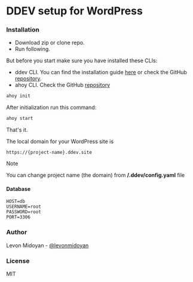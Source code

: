 DDEV setup for WordPress
===

### Installation
- Download zip or clone repo.
- Run following.

But before you start make sure you have installed these CLIs:
- ddev CLI. You can find the installation guide [here](https://ddev.com/get-started/) 
  or check the GitHub [repository](https://github.com/ddev/ddev).
- ahoy CLI. Check the GitHub [repository](https://github.com/ahoy-cli/ahoy) 

```bash
ahoy init
```
After initialization run this command:

```bash
ahoy start
```

That's it.

The local domain for your WordPress site is
```
https://{project-name}.ddev.site
```

> [!NOTE]
> You can change project name (the domain) from **/.ddev/config.yaml** file

#### Database
```dotenv
HOST=db
USERNAME=root
PASSWORD=root
PORT=3306
```


### Author
Levon Midoyan - [@levonmidoyan](https://github.com/levonmidoyan)

### License
MIT
